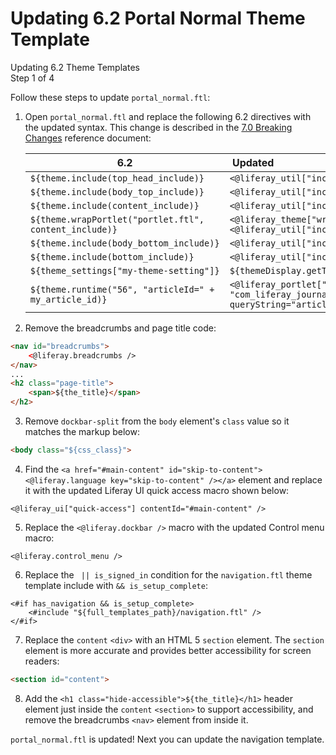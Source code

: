 # Updating 6.2 Portal Normal Theme Template

<div class="learn-path-step">
    <p>Updating 6.2 Theme Templates<br>Step 1 of 4</p>
</div>

Follow these steps to update `portal_normal.ftl`:

1.  Open `portal_normal.ftl` and replace the following 6.2 directives with the 
    updated syntax. This change is described in the [7.0 Breaking Changes](/docs/7-0/reference/-/knowledge_base/r/breaking-changes#taglibs-are-no-longer-accessible-via-the-theme-variable-in-freemarker) 
    reference document:

      6.2                                |  &nbsp;Updated                                                                                                                     |
    ------------------------------------ |:------------------------------------------------------------------------------------------------------------------------------ |
    `${theme.include(top_head_include)}`                   | `<@liferay_util["include"] page=top_head_include />`                                                         |
    `${theme.include(body_top_include)}`                   | `<@liferay_util["include"] page=body_top_include />`                                                         |
    `${theme.include(content_include)}`                    | `<@liferay_util["include"] page=content_include />`                                                          |
    `${theme.wrapPortlet("portlet.ftl", content_include)}` | `<@liferay_theme["wrap-portlet"] page="portlet.ftl"> <@liferay_util["include"] page=content_include /> </@>` |
    `${theme.include(body_bottom_include)}`                | `<@liferay_util["include"] page=body_bottom_include />`                                                      |
    `${theme.include(bottom_include)}`                     | `<@liferay_util["include"] page=bottom_include />`                                                           |
    `${theme_settings["my-theme-setting"]}`                | `${themeDisplay.getThemeSetting("my-theme-setting")}`                                                                      |
    `${theme.runtime("56", "articleId=" + my_article_id)}` | `<@liferay_portlet["runtime"] portletName=`<br/>`"com_liferay_journal_content_web_portlet_JournalContentPortlet"` <br/>`queryString="articleId=" + my_article_id />`|

2.  Remove the breadcrumbs and page title code:

```html
<nav id="breadcrumbs">		
    <@liferay.breadcrumbs />		
</nav>
...
<h2 class="page-title">
    <span>${the_title}</span>
</h2>
```

3.  Remove `dockbar-split` from the `body` element's `class` value so it matches 
    the markup below:

```html    
<body class="${css_class}">
```

4.  Find the 
    `<a href="#main-content" id="skip-to-content"><@liferay.language key="skip-to-content" /></a>` 
    element and replace it with the updated Liferay UI quick access macro shown 
    below:

```markup    
<@liferay_ui["quick-access"] contentId="#main-content" />
```

5.  Replace the `<@liferay.dockbar />` macro with the updated Control menu 
    macro:

```markup
<@liferay.control_menu />
```

6.  Replace the ` || is_signed_in` condition for the `navigation.ftl` theme template include with `&& is_setup_complete`:

```markup    
<#if has_navigation && is_setup_complete>
	<#include "${full_templates_path}/navigation.ftl" />
</#if>
```

7.  Replace the `content` `<div>` with an HTML 5 `section` element. The `section` 
    element is more accurate and provides better accessibility for screen 
    readers:

```html
<section id="content">
```

8.  Add the `<h1 class="hide-accessible">${the_title}</h1>` header element just 
    inside the `content` `<section>` to support accessibility, and remove the breadcrumbs `<nav>` element from inside it.

`portal_normal.ftl` is updated! Next you can update the navigation template. 
